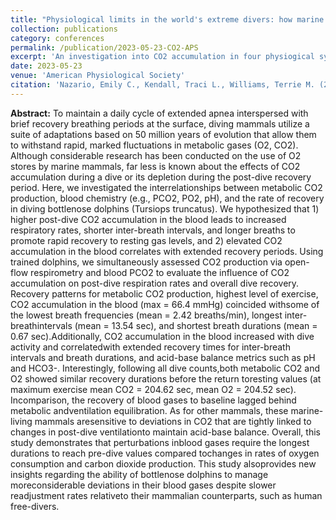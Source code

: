 ```yaml
---
title: "Physiological limits in the world's extreme divers: how marine mammals manage CO2 accumulation and its effects on dive recovery"
collection: publications
category: conferences
permalink: /publication/2023-05-23-CO2-APS
excerpt: 'An investigation into CO2 accumulation in four physiogical systems and their respective recovery timelines.'
date: 2023-05-23
venue: 'American Physiological Society'
citation: 'Nazario, Emily C., Kendall, Traci L., Williams, Terrie M. (2023). &quot;Physiological limits in the world&aposs extreme divers: how marine mammals manage CO2 accumulation and its effects on dive recovery.&quot; <i>American Physiological Society</i>. 38(S1), 5728622.'
---
```


<b>Abstract:</b> To maintain a daily cycle of extended apnea interspersed with brief recovery breathing periods at the surface, diving mammals utilize a suite of adaptations based on 50 million years of evolution that allow them to withstand rapid, marked fluctuations in metabolic gases (O2, CO2). Although considerable research has been conducted on the use of O2 stores by marine mammals, far less is known about the effects of CO2 accumulation during a dive or its depletion during the post-dive recovery period. Here, we investigated the interrelationships between metabolic CO2 production, blood chemistry (e.g., PCO2, PO2, pH), and the rate of recovery in diving bottlenose dolphins (Tursiops truncatus). We hypothesized that 1) higher post-dive CO2 accumulation in the blood leads to increased respiratory rates, shorter inter-breath intervals, and longer breaths to promote rapid recovery to resting gas levels, and 2) elevated CO2 accumulation in the blood correlates with extended recovery periods. Using trained dolphins, we simultaneously assessed CO2 production via open-flow respirometry and blood PCO2 to evaluate the influence of CO2 accumulation on post-dive respiration rates and overall dive recovery. Recovery patterns for metabolic CO2 production, highest level of exercise, CO2 accumulation in the blood (max = 66.4 mmHg) coincided withsome of the lowest breath frequencies (mean = 2.42 breaths/min), longest inter-breathintervals (mean = 13.54 sec), and shortest breath durations (mean = 0.67 sec).Additionally, CO2 accumulation in the blood increased with dive activity and correlatedwith extended recovery times for inter-breath intervals and breath durations, and acid-base balance metrics such as pH and HCO3-. Interestingly, following all dive counts,both metabolic CO2 and O2 showed similar recovery durations before the return toresting values (at maximum exercise mean CO2 = 204.62 sec, mean O2 = 204.52 sec). Incomparison, the recovery of blood gases to baseline lagged behind metabolic andventilation equilibration. As for other mammals, these marine-living mammals aresensitive to deviations in CO2 that are tightly linked to changes in post-dive ventilationto maintain acid-base balance. Overall, this study demonstrates that perturbations inblood gases require the longest durations to reach pre-dive values compared tochanges in rates of oxygen consumption and carbon dioxide production. This study alsoprovides new insights regarding the ability of bottlenose dolphins to manage moreconsiderable deviations in their blood gases despite slower readjustment rates relativeto their mammalian counterparts, such as human free-divers.

